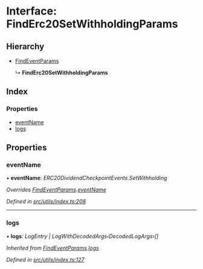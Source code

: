 # Interface: FindErc20SetWithholdingParams

## Hierarchy

- [FindEventParams](_utils_index_.findeventparams.md)

  ↳ **FindErc20SetWithholdingParams**

## Index

### Properties

- [eventName](_utils_index_.finderc20setwithholdingparams.md#eventname)
- [logs](_utils_index_.finderc20setwithholdingparams.md#logs)

## Properties

### eventName

• **eventName**: _ERC20DividendCheckpointEvents.SetWithholding_

_Overrides [FindEventParams](_utils_index_.findeventparams.md).[eventName](_utils_index_.findeventparams.md#eventname)_

_Defined in [src/utils/index.ts:208](https://github.com/PolymathNetwork/polymath-sdk/blob/d34930f/src/utils/index.ts#L208)_

---

### logs

• **logs**: _LogEntry | LogWithDecodedArgs‹DecodedLogArgs›[]_

_Inherited from [FindEventParams](_utils_index_.findeventparams.md).[logs](_utils_index_.findeventparams.md#logs)_

_Defined in [src/utils/index.ts:127](https://github.com/PolymathNetwork/polymath-sdk/blob/d34930f/src/utils/index.ts#L127)_
